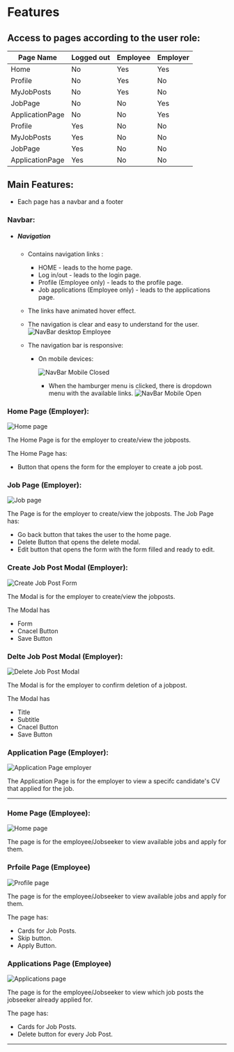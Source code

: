 # Features

## Access to pages according to the user role:

| Page Name       | Logged out | Employee | Employer |
| --------------- | ---------- | -------- | -------- |
| Home            | No         | Yes      | Yes      |
| Profile         | No         | Yes      | No       |
| MyJobPosts      | No         | Yes      | No       |
| JobPage         | No         | No       | Yes      |
| ApplicationPage | No         | No       | Yes      |
| Profile         | Yes        | No       | No       |
| MyJobPosts      | Yes        | No       | No       |
| JobPage         | Yes        | No       | No       |
| ApplicationPage | Yes        | No       | No       |

## Main Features:

- Each page has a navbar and a footer

### Navbar:

- ##### Navigation

  - Contains navigation links :
    - HOME - leads to the home page.
    - Log in/out - leads to the login page.
    - Profile (Employee only) - leads to the profile page.
    - Job applications (Employee only) - leads to the applications page.

  - The links have animated hover effect.
  - The navigation is clear and easy to understand for the user.
    ![NavBar desktop Employee](documentaion/features/navbar/header_employee.png)

  - The navigation bar is responsive:

    - On mobile devices:

        ![NavBar Mobile Closed](documentaion/features/header_employee_closed.png)

      - When the hamburger menu is clicked, there is dropdown menu with the available links.
        ![NavBar Mobile Open](documentaion/features/header_employee_open.png)


### Home Page (Employer):

![Home page](documentaion/features/home_page_employer.png)

The Home Page is for the employer to create/view the jobposts.

The Home Page has:

   -  Button that opens the form for the employer to create a job post.

### Job Page (Employer):
![Job page](documentaion/features/job_page_employer.png)

The Page is for the employer to create/view the jobposts.
The Job Page has:
    
  - Go back button that takes the user to the home page.
  - Delete Button that opens the delete modal.
  - Edit button that opens the form with the form filled and ready to edit.

### Create Job Post Modal (Employer):

![Create Job Post Form](documentaion/features/job_post_form_employer.png)

The Modal is for the employer to create/view the jobposts.

The Modal has

   - Form
   - Cnacel Button
   - Save Button

### Delte Job Post Modal (Employer):

![Delete Job Post Modal](documentaion/features/job_delete_modal_employer.png)

The Modal is for the employer to confirm deletion of a jobpost.

The Modal has

   - Title
   - Subtitle
   - Cnacel Button
   - Save Button


### Application Page (Employer):

![Application Page employer](documentaion/features/application_page_employer.png)

The Application Page is for the employer to view a specifc candidate's CV that applied for the job.

---

### Home Page (Employee):
![Home page](documentaion/features/home_page_employee.png)

The page is for the employee/Jobseeker to view available jobs and apply for them.


### Prfoile Page (Employee)

![Profile page](documentaion/features/profile_page_employee.png)

The page is for the employee/Jobseeker to view available jobs and apply for them.

The page has:

   - Cards for Job Posts.
   - Skip button.
   - Apply Button.

### Applications Page (Employee)

![Applications page](documentaion/features/applications_page_employee.png)

The page is for the employee/Jobseeker to view which job posts the jobseeker already applied for.

The page has:

   - Cards for Job Posts.
   - Delete button for every Job Post.


---
